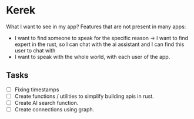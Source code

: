 # Kerek

What I want to see in my app? Features that are not present in many apps:

- I want to find someone to speak for the specific reason -> I want to find expert in the rust, so I can chat with the ai assistant and I can find this user to chat with
- I want to speak with the whole world, with each user of the app.

## Tasks

- [ ] Fixing timestamps
- [ ] Create functions / utilities to simplify building apis in rust.
- [ ] Create AI search function.
- [ ] Create connections using graph.
